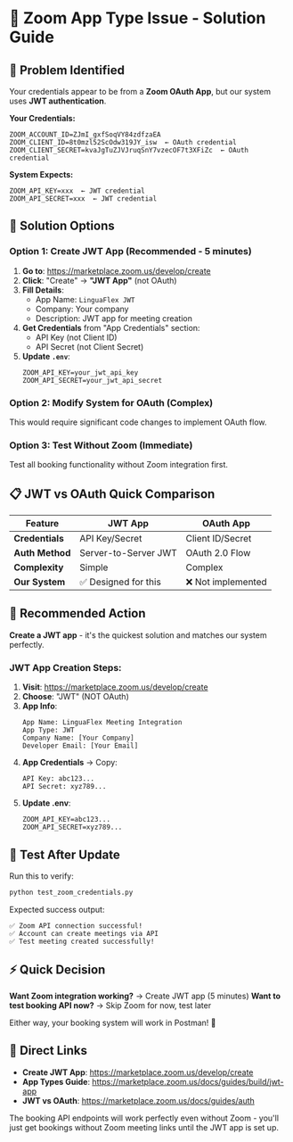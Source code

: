 # 🔧 Zoom App Type Issue - Solution Guide

## 🎯 Problem Identified
Your credentials appear to be from a **Zoom OAuth App**, but our system uses **JWT authentication**.

**Your Credentials:**
```
ZOOM_ACCOUNT_ID=ZJmI_gxfSoqVY84zdfzaEA
ZOOM_CLIENT_ID=8t0mzl52ScOdw319JY_isw  ← OAuth credential
ZOOM_CLIENT_SECRET=kvaJgTuZJVJruqSnY7vzecOF7t3XFiZc  ← OAuth credential
```

**System Expects:**
```
ZOOM_API_KEY=xxx  ← JWT credential
ZOOM_API_SECRET=xxx  ← JWT credential
```

## 🚀 Solution Options

### **Option 1: Create JWT App (Recommended - 5 minutes)**

1. **Go to**: https://marketplace.zoom.us/develop/create
2. **Click**: "Create" → **"JWT App"** (not OAuth)
3. **Fill Details**:
   - App Name: `LinguaFlex JWT`
   - Company: Your company
   - Description: JWT app for meeting creation
4. **Get Credentials** from "App Credentials" section:
   - API Key (not Client ID)
   - API Secret (not Client Secret)
5. **Update `.env`**:
   ```env
   ZOOM_API_KEY=your_jwt_api_key
   ZOOM_API_SECRET=your_jwt_api_secret
   ```

### **Option 2: Modify System for OAuth (Complex)**

This would require significant code changes to implement OAuth flow.

### **Option 3: Test Without Zoom (Immediate)**

Test all booking functionality without Zoom integration first.

## 📋 JWT vs OAuth Quick Comparison

| Feature | JWT App | OAuth App |
|---------|---------|-----------|
| **Credentials** | API Key/Secret | Client ID/Secret |
| **Auth Method** | Server-to-Server JWT | OAuth 2.0 Flow |
| **Complexity** | Simple | Complex |
| **Our System** | ✅ Designed for this | ❌ Not implemented |

## 🎯 Recommended Action

**Create a JWT app** - it's the quickest solution and matches our system perfectly.

### **JWT App Creation Steps:**

1. **Visit**: https://marketplace.zoom.us/develop/create
2. **Choose**: "JWT" (NOT OAuth)
3. **App Info**:
   ```
   App Name: LinguaFlex Meeting Integration
   App Type: JWT
   Company Name: [Your Company]
   Developer Email: [Your Email]
   ```
4. **App Credentials** → Copy:
   ```
   API Key: abc123...
   API Secret: xyz789...
   ```
5. **Update .env**:
   ```env
   ZOOM_API_KEY=abc123...
   ZOOM_API_SECRET=xyz789...
   ```

## 🧪 Test After Update

Run this to verify:
```bash
python test_zoom_credentials.py
```

Expected success output:
```
✅ Zoom API connection successful!
✅ Account can create meetings via API
✅ Test meeting created successfully!
```

## ⚡ Quick Decision

**Want Zoom integration working?** → Create JWT app (5 minutes)
**Want to test booking API now?** → Skip Zoom for now, test later

Either way, your booking system will work in Postman! 🚀

## 🔗 Direct Links

- **Create JWT App**: https://marketplace.zoom.us/develop/create
- **App Types Guide**: https://marketplace.zoom.us/docs/guides/build/jwt-app
- **JWT vs OAuth**: https://marketplace.zoom.us/docs/guides/auth

The booking API endpoints will work perfectly even without Zoom - you'll just get bookings without Zoom meeting links until the JWT app is set up.
